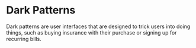# Dark Patterns

Dark patterns are user interfaces that are designed to trick users into doing things, such as buying insurance with their purchase or signing up for recurring bills.
